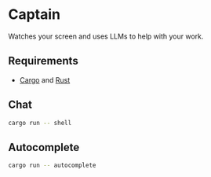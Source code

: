 # Captain

Watches your screen and uses LLMs to help with your work.

## Requirements

- [Cargo](https://doc.rust-lang.org/cargo/getting-started/installation.html) and [Rust](https://www.rust-lang.org/tools/install)

## Chat

```bash
cargo run -- shell
```

## Autocomplete

```bash
cargo run -- autocomplete
```
